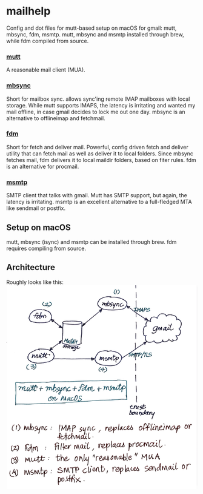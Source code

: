 # mailhelp

Config and dot files for mutt-based setup on macOS for gmail: mutt, mbsync, fdm, msmtp. mutt, mbsync and msmtp installed through brew, while fdm compiled from source.

### [mutt](http://www.mutt.org/)
A reasonable mail client (MUA).

### [mbsync](https://isync.sourceforge.io)
Short for mailbox sync. allows sync'ing remote IMAP mailboxes with local 
storage. While mutt supports IMAPS, the latency is irritating and wanted 
my mail offline, in case gmail decides to lock me out one day. mbsync is 
an alternative to offlineimap and fetchmail.

### [fdm](https://github.com/nicm/fdm)
Short for fetch and deliver mail. Powerful, config driven fetch and 
deliver utility that can fetch mail as well as deliver it to local 
folders. Since mbsync fetches mail, fdm delivers it to local maildir 
folders, based on fiter rules. fdm is an alternative for procmail.

### [msmtp](https://marlam.de/msmtp/)
SMTP client that talks with gmail. Mutt has SMTP support, but again, the 
latency is irritating. msmtp is an excellent alternative to a 
full-fledged MTA like sendmail or postfix.

## Setup on macOS
mutt, mbsync (isync) and msmtp can be installed through brew. fdm 
requires compiling from source.

## Architecture
Roughly looks like this:
![mutt etc.](images/mutter.jpg)
